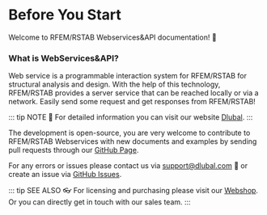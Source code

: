 # Before You Start

Welcome to RFEM/RSTAB Webservices&API documentation! :book:

### What is WebServices&API? 

Web service is a programmable interaction system for RFEM/RSTAB for structural analysis and design. With the help of this technology, RFEM/RSTAB provides a server service that can be reached locally or via a network. Easily send some request and get responses from RFEM/RSTAB!

::: tip NOTE 🚩
For detailed information you can visit our website [Dlubal](https://www.dlubal.com/en/solutions/online-services/webservice-and-api).
:::

The development is open-source, you are very welcome to contribute to RFEM/RSTAB Webservices with new documents and examples by sending pull requests through our [GitHub Page](https://github.com/Dlubal-Software).

For any errors or issues please contact us via support@dlubal.com :e-mail: or create an issue via [GitHub Issues](https://github.com/Dlubal-Software/RFEM_Python_Client/issues).


::: tip SEE ALSO 👓
For licensing and purchasing please visit our [Webshop](https://www.dlubal.com/en/webshop). Or you can directly get in touch with our sales team.
:::